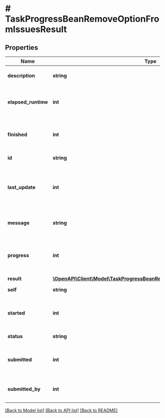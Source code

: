 # # TaskProgressBeanRemoveOptionFromIssuesResult

## Properties

Name | Type | Description | Notes
------------ | ------------- | ------------- | -------------
**description** | **string** | The description of the task. | [optional]
**elapsed_runtime** | **int** | The execution time of the task, in milliseconds. |
**finished** | **int** | A timestamp recording when the task was finished. | [optional]
**id** | **string** | The ID of the task. |
**last_update** | **int** | A timestamp recording when the task progress was last updated. |
**message** | **string** | Information about the progress of the task. | [optional]
**progress** | **int** | The progress of the task, as a percentage complete. |
**result** | [**\OpenAPI\Client\Model\TaskProgressBeanRemoveOptionFromIssuesResultResult**](TaskProgressBeanRemoveOptionFromIssuesResultResult.md) |  | [optional]
**self** | **string** | The URL of the task. |
**started** | **int** | A timestamp recording when the task was started. | [optional]
**status** | **string** | The status of the task. |
**submitted** | **int** | A timestamp recording when the task was submitted. |
**submitted_by** | **int** | The ID of the user who submitted the task. |

[[Back to Model list]](../../README.md#models) [[Back to API list]](../../README.md#endpoints) [[Back to README]](../../README.md)
